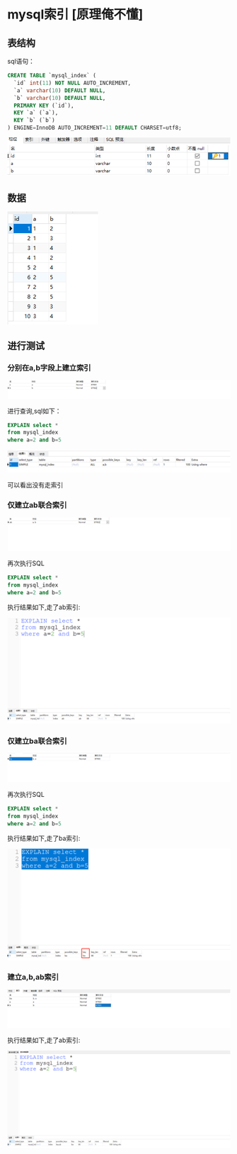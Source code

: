 

# mysql索引 [原理俺不懂]

## 表结构

sql语句：

```sql
CREATE TABLE `mysql_index` (
  `id` int(11) NOT NULL AUTO_INCREMENT,
  `a` varchar(10) DEFAULT NULL,
  `b` varchar(10) DEFAULT NULL,
  PRIMARY KEY (`id`),
  KEY `a` (`a`),
  KEY `b` (`b`)
) ENGINE=InnoDB AUTO_INCREMENT=11 DEFAULT CHARSET=utf8;
```



![image-20210915164520548](./images/mysqlindex001.png)


## 数据

![image-20210915164846734](.\images\mysqlindex003.png)

## 进行测试

### 分别在a,b字段上建立索引

![image-20210915164706757](.\images\mysqlindex002.png)


进行查询,sql如下：

```sql
EXPLAIN select *
from mysql_index
where a=2 and b=5
```



![image-20210915190928743](.\images\mysqlindex004.png)

可以看出没有走索引



### 仅建立ab联合索引

![image-20210915192437240](.\images\mysqlindex005.png)

再次执行SQL

```SQL
EXPLAIN select *
from mysql_index
where a=2 and b=5
```

执行结果如下,走了ab索引:

![image-20210915192604980](.\images\mysqlindex006.png)



### 仅建立ba联合索引

![image-20210915192437240](.\images\mysqlindex007.png)

再次执行SQL

```SQL
EXPLAIN select *
from mysql_index
where a=2 and b=5
```

执行结果如下,走了ba索引:

![image-20210915192437240](.\images\mysqlindex008.png)

### 建立a,b,ab索引

![image-20210915193614979](.\images\mysqlindex009.png)

执行结果如下,走了ab索引:

![image-20210915193614979](.\images\mysqlindex010.png)

